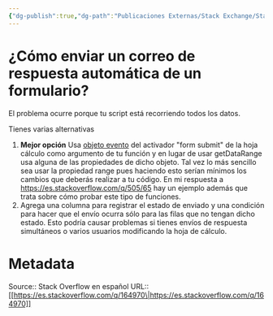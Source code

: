 ```yaml
---
{"dg-publish":true,"dg-path":"Publicaciones Externas/Stack Exchange/Stack Overflow en español/es.stackoverflow.com-164970.md","permalink":"/publicaciones-externas/stack-exchange/stack-overflow-en-espanol/es-stackoverflow-com-164970/","title":"¿Cómo enviar un correo de respuesta automática de un formulario?","hide":true,"noteIcon":"default","created":"2024-04-03T12:49:10.626-06:00","updated":"2024-04-05T16:43:53.809-06:00"}
---
```


# ¿Cómo enviar un correo de respuesta automática de un formulario?

El problema ocurre porque tu script está recorriendo todos los datos.

Tienes varias alternativas

1. **Mejor opción** Usa [objeto evento][1] del activador "form submit" de la hoja cálculo como argumento de tu función y en lugar de usar getDataRange usa alguna de las propiedades de dicho objeto. Tal vez lo más sencillo sea usar la propiedad range pues haciendo esto serían mínimos los cambios que deberás realizar a tu código. En mi respuesta a https://es.stackoverflow.com/q/505/65 hay un ejemplo además que trata sobre cómo probar este tipo de funciones.
2. Agrega una columna para registrar el estado de enviado y una condición para hacer que el envío ocurra sólo para las filas que no tengan dicho estado. Esto podría causar problemas si tienes envíos de respuesta simultáneos o varios usuarios modificando la hoja de cálculo.



  [1]: https://developers.google.com/apps-script/guides/triggers/events#form-submit

# Metadata
Source:: Stack Overflow en español
URL:: [[https://es.stackoverflow.com/q/164970\|https://es.stackoverflow.com/q/164970]]

